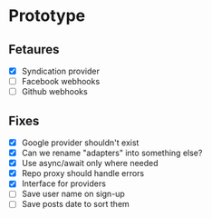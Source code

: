 # Prototype

## Fetaures
 
- [x] Syndication provider 
- [ ] Facebook webhooks
- [ ] Github webhooks

## Fixes

- [x] Google provider shouldn't exist
- [x] Can we rename "adapters" into something else?
- [x] Use async/await only where needed
- [x] Repo proxy should handle errors
- [x] Interface for providers
- [ ] Save user name on sign-up
- [ ] Save posts date to sort them